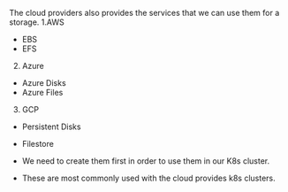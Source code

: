 The cloud providers also provides the services that we can use them for a storage.
1.AWS
- EBS
- EFS

2. Azure
- Azure Disks
- Azure Files

3. GCP
- Persistent Disks
- Filestore

- We need to create them first in order to use them in our K8s cluster.
- These are most commonly used with the cloud provides k8s clusters.
